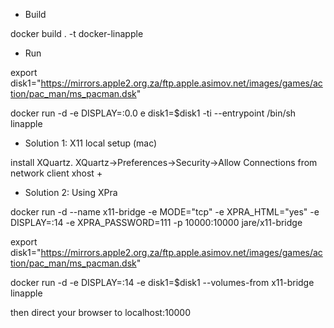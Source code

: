 * Build

docker build . -t docker-linapple

* Run

export disk1="https://mirrors.apple2.org.za/ftp.apple.asimov.net/images/games/action/pac_man/ms_pacman.dsk"

docker run -d -e DISPLAY=<yourip>:0.0 e disk1=$disk1 -ti --entrypoint /bin/sh  linapple

* Solution 1: X11 local setup (mac)

install XQuartz.
XQuartz->Preferences->Security->Allow Connections from network client
xhost + <yourip>

* Solution 2: Using XPra

docker run -d  --name x11-bridge  -e MODE="tcp"  -e XPRA_HTML="yes"  -e DISPLAY=:14  -e XPRA_PASSWORD=111  -p 10000:10000 jare/x11-bridge

export disk1="https://mirrors.apple2.org.za/ftp.apple.asimov.net/images/games/action/pac_man/ms_pacman.dsk"

docker run -d -e DISPLAY=:14 -e disk1=$disk1 --volumes-from x11-bridge linapple

then direct your browser to localhost:10000
